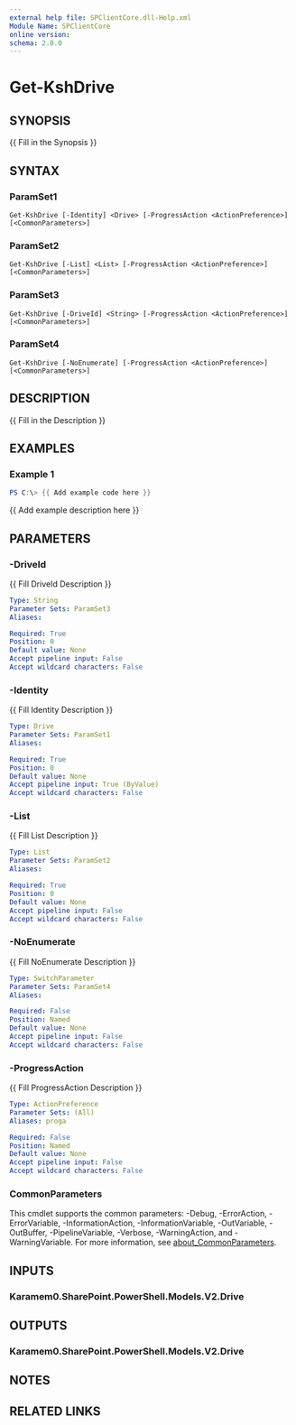 ```yaml
---
external help file: SPClientCore.dll-Help.xml
Module Name: SPClientCore
online version:
schema: 2.0.0
---
```


# Get-KshDrive

## SYNOPSIS
{{ Fill in the Synopsis }}

## SYNTAX

### ParamSet1
```
Get-KshDrive [-Identity] <Drive> [-ProgressAction <ActionPreference>] [<CommonParameters>]
```

### ParamSet2
```
Get-KshDrive [-List] <List> [-ProgressAction <ActionPreference>] [<CommonParameters>]
```

### ParamSet3
```
Get-KshDrive [-DriveId] <String> [-ProgressAction <ActionPreference>] [<CommonParameters>]
```

### ParamSet4
```
Get-KshDrive [-NoEnumerate] [-ProgressAction <ActionPreference>] [<CommonParameters>]
```

## DESCRIPTION
{{ Fill in the Description }}

## EXAMPLES

### Example 1
```powershell
PS C:\> {{ Add example code here }}
```

{{ Add example description here }}

## PARAMETERS

### -DriveId
{{ Fill DriveId Description }}

```yaml
Type: String
Parameter Sets: ParamSet3
Aliases:

Required: True
Position: 0
Default value: None
Accept pipeline input: False
Accept wildcard characters: False
```

### -Identity
{{ Fill Identity Description }}

```yaml
Type: Drive
Parameter Sets: ParamSet1
Aliases:

Required: True
Position: 0
Default value: None
Accept pipeline input: True (ByValue)
Accept wildcard characters: False
```

### -List
{{ Fill List Description }}

```yaml
Type: List
Parameter Sets: ParamSet2
Aliases:

Required: True
Position: 0
Default value: None
Accept pipeline input: False
Accept wildcard characters: False
```

### -NoEnumerate
{{ Fill NoEnumerate Description }}

```yaml
Type: SwitchParameter
Parameter Sets: ParamSet4
Aliases:

Required: False
Position: Named
Default value: None
Accept pipeline input: False
Accept wildcard characters: False
```

### -ProgressAction
{{ Fill ProgressAction Description }}

```yaml
Type: ActionPreference
Parameter Sets: (All)
Aliases: proga

Required: False
Position: Named
Default value: None
Accept pipeline input: False
Accept wildcard characters: False
```

### CommonParameters
This cmdlet supports the common parameters: -Debug, -ErrorAction, -ErrorVariable, -InformationAction, -InformationVariable, -OutVariable, -OutBuffer, -PipelineVariable, -Verbose, -WarningAction, and -WarningVariable. For more information, see [about_CommonParameters](http://go.microsoft.com/fwlink/?LinkID=113216).

## INPUTS

### Karamem0.SharePoint.PowerShell.Models.V2.Drive
## OUTPUTS

### Karamem0.SharePoint.PowerShell.Models.V2.Drive
## NOTES

## RELATED LINKS

